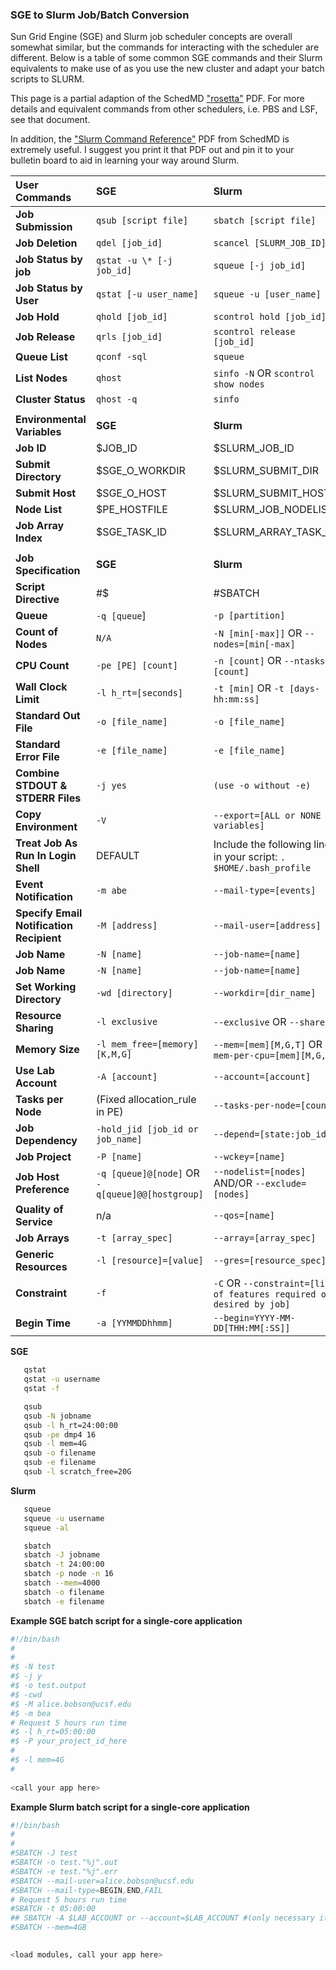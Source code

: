 ### SGE to Slurm Job/Batch Conversion

Sun Grid Engine (SGE) and Slurm job scheduler concepts are overall somewhat similar, but the commands for interacting with the scheduler are different. Below is a table of some common SGE commands and their Slurm equivalents to make use of as you use the new cluster and adapt your batch scripts to SLURM.

This page is a partial adaption of the SchedMD ["rosetta"](https://slurm.schedmd.com/rosetta.pdf) PDF. For more details and equivalent commands from other schedulers, i.e. PBS and LSF, see that document. 

In addition, the ["Slurm Command Reference"](https://slurm.schedmd.com/pdfs/summary.pdf) PDF from SchedMD is extremely useful. I suggest you print it that PDF out and pin it to your bulletin board to aid in learning your way around Slurm.

|**User Commands**|**SGE**|**Slurm**|
|:---|:---|:---|
|**Job Submission**|`qsub [script file]`|`sbatch [script file]`|
|**Job Deletion**|`qdel [job_id]`|`scancel [SLURM_JOB_ID]`|
|**Job Status by job**|`qstat -u \* [-j job_id]`|`squeue [-j job_id]`|
|**Job Status by User**|`qstat [-u user_name]`|`squeue -u [user_name]`|
|**Job Hold**|`qhold [job_id]`|`scontrol hold [job_id]`|
|**Job Release**|`qrls [job_id]`|`scontrol release [job_id]`|
|**Queue List**|`qconf -sql`|`squeue`|
|**List Nodes**|`qhost`|`sinfo -N` OR `scontrol show nodes`|
|**Cluster Status**|`qhost -q`|`sinfo`|
||||
|**Environmental Variables**|**SGE**|**Slurm**|
|**Job ID**|$JOB_ID|$SLURM_JOB_ID|
|**Submit Directory**|$SGE_O_WORKDIR|$SLURM_SUBMIT_DIR|
|**Submit Host**|$SGE_O_HOST|$SLURM_SUBMIT_HOST|
|**Node List**|$PE_HOSTFILE|$SLURM_JOB_NODELIST|
|**Job Array Index**|$SGE_TASK_ID|$SLURM_ARRAY_TASK_ID|
||||
|**Job Specification**|**SGE**|**Slurm**|
|**Script Directive**|#$|#SBATCH|
|**Queue**|`-q [queue`]|`-p [partition]`|
|**Count of Nodes**|`N/A`|`-N [min[-max]]` OR `--nodes=[min[-max]`|
|**CPU Count**|`-pe [PE] [count]`|`-n [count]` OR `--ntasks=[count]`|
|**Wall Clock Limit**|`-l h_rt=[seconds]`|`-t [min]` OR `-t [days-hh:mm:ss]`|
|**Standard Out File**|`-o [file_name]`|`-o [file_name]`|
|**Standard Error File**|`-e [file_name]`|`-e [file_name]`|
|**Combine STDOUT & STDERR Files**|`-j yes`|`(use -o without -e)`|
|**Copy Environment**|`-V`| `--export=[ALL or NONE or variables]`|
|**Treat Job As Run In Login Shell**|DEFAULT| Include the following line in your script: `. $HOME/.bash_profile`|
|**Event Notification**|`-m abe`|`--mail-type=[events]`|
|**Specify Email Notification Recipient**|`-M [address]`|`--mail-user=[address]`|
|**Job Name**|`-N [name]`|`--job-name=[name]`|
|**Job Name**|`-N [name]`|`--job-name=[name]`|
|**Set Working Directory**|`-wd [directory]`|`--workdir=[dir_name]`|
|**Resource Sharing**|`-l exclusive`|`--exclusive` OR `--shared`|
|**Memory Size**|`-l mem_free=[memory][K,M,G]`|`--mem=[mem][M,G,T]` OR `--mem-per-cpu=[mem][M,G,T]`|
|**Use Lab Account**|`-A [account]`|`--account=[account]`|
|**Tasks per Node**|(Fixed allocation_rule in PE)|`--tasks-per-node=[count]`|
|**Job Dependency**|`-hold_jid [job_id or job_name]`|`--depend=[state:job_id]`|
|**Job Project**|`-P [name]`|`--wckey=[name]`|
|**Job Host Preference**|`-q [queue]@[node]` OR `-q[queue]@@[hostgroup]`|`--nodelist=[nodes]` AND/OR `--exclude=[nodes]`|
|**Quality of Service**|n/a|`--qos=[name]`|
|**Job Arrays**|`-t [array_spec]`|`--array=[array_spec]`|
|**Generic Resources**|`-l [resource]=[value]`|`--gres=[resource_spec]`|
|**Constraint**|`-f`|`-C` OR `--constraint=[list of features required or desired by job]`|
|**Begin Time**|`-a [YYMMDDhhmm]`|`--begin=YYYY-MM-DD[THH:MM[:SS]]`|

**SGE**
```sh
   qstat
   qstat -u username 
   qstat -f
```
```sh
   qsub
   qsub -N jobname
   qsub -l h_rt=24:00:00
   qsub -pe dmp4 16
   qsub -l mem=4G
   qsub -o filename
   qsub -e filename
   qsub -l scratch_free=20G
```   
**Slurm**
```sh
   squeue
   squeue -u username 
   squeue -al
```
```sh
   sbatch
   sbatch -J jobname
   sbatch -t 24:00:00
   sbatch -p node -n 16
   sbatch --mem=4000
   sbatch -o filename
   sbatch -e filename
```
**Example SGE batch script for a single-core application**
```sh
#!/bin/bash
#
#
#$ -N test
#$ -j y
#$ -o test.output
#$ -cwd
#$ -M alice.bobson@ucsf.edu
#$ -m bea
# Request 5 hours run time
#$ -l h_rt=05:00:00
#$ -P your_project_id_here
#
#$ -l mem=4G
# 
 
<call your app here>
```
**Example Slurm batch script for a single-core application**
```sh
#!/bin/bash
#
#
#SBATCH -J test
#SBATCH -o test."%j".out
#SBATCH -e test."%j".err
#SBATCH --mail-user=alice.bobson@ucsf.edu
#SBATCH --mail-type=BEGIN,END,FAIL
# Request 5 hours run time
#SBATCH -t 05:00:00
## SBATCH -A $LAB_ACCOUNT or --account=$LAB_ACCOUNT #(only necessary if you have more than one Lab association, otherwise default Lab Account association used)
#SBATCH --mem=4GB

 
<load modules, call your app here>
```
